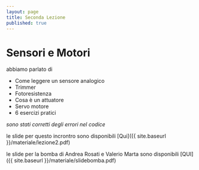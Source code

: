```yaml
---
layout: page
title: Seconda Lezione
published: true
---
```



# Sensori e Motori

abbiamo parlato di

* Come leggere un sensore analogico
* Trimmer
* Fotoresistenza
* Cosa è un attuatore
* Servo motore
* 6 esercizi pratici

*sono stati corretti degli errori nel codice*

le slide per questo incrontro sono disponibili [Qui]({{ site.baseurl }}/materiale/lezione2.pdf)

le slide per la bomba di Andrea Rosati e Valerio Marta sono disponibili [QUI]({{ site.baseurl }}/materiale/slidebomba.pdf)
